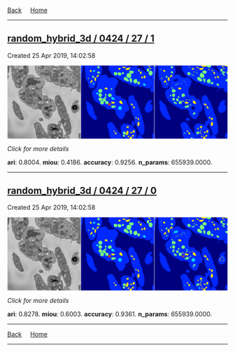 
[Back](..)&nbsp;&nbsp;&nbsp;&nbsp;&nbsp;[Home](https://leapmanlab.github.io/snapshots)

---

<div class="summary"><a href="1"><h2>random_hybrid_3d / 0424 / 27 / 1</h2></a><p>Created 25 Apr 2019, 14:02:58
</p><a href="1"><img src="1/media/summary.png" align="center"></a><p>
<i>Click for more details</i>
</p></div>

**ari**: 0.8004. **miou**: 0.4186. **accuracy**: 0.9256. **n_params**: 655939.0000. 

---

<div class="summary"><a href="0"><h2>random_hybrid_3d / 0424 / 27 / 0</h2></a><p>Created 25 Apr 2019, 14:02:58
</p><a href="0"><img src="0/media/summary.png" align="center"></a><p>
<i>Click for more details</i>
</p></div>

**ari**: 0.8278. **miou**: 0.6003. **accuracy**: 0.9361. **n_params**: 655939.0000. 

---

[Back](..)&nbsp;&nbsp;&nbsp;&nbsp;&nbsp;[Home](https://leapmanlab.github.io/snapshots)

---